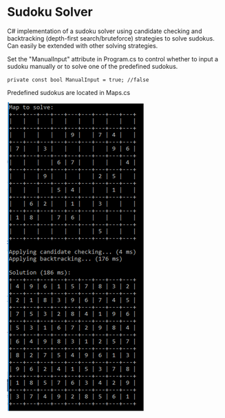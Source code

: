 # Sudoku Solver

C# implementation of a sudoku solver using candidate checking and backtracking (depth-first search/bruteforce) strategies to solve sudokus. Can easily be extended with other solving strategies.

Set the "ManualInput" attribute in Program.cs to control whether to input a sudoku manually or to solve one of the predefined sudokus.
```
private const bool ManualInput = true; //false
```

Predefined sudokus are located in Maps.cs

![alt text](https://github.com/ClausFT/SudokuSolver/blob/master/SudokuSolver/Example.png?raw=true)
